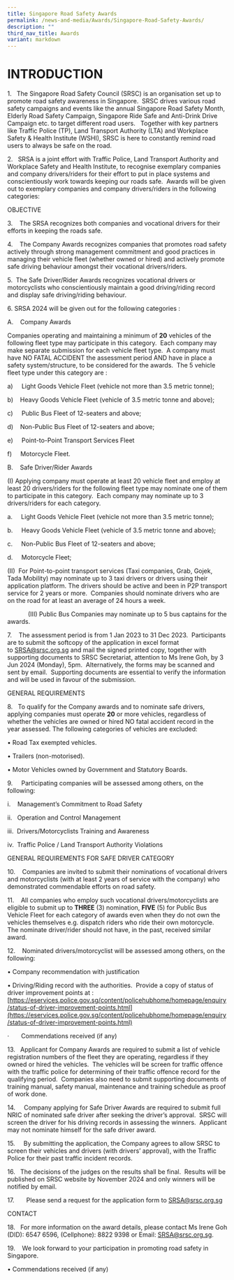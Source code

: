 ```yaml
---
title: Singapore Road Safety Awards
permalink: /news-and-media/Awards/Singapore-Road-Safety-Awards/
description: ""
third_nav_title: Awards
variant: markdown
---
```

# **INTRODUCTION**

1\.   The Singapore Road Safety Council (SRSC) is an organisation set up to promote road safety awareness in Singapore.  SRSC drives various road safety campaigns and events like the annual Singapore Road Safety Month, Elderly Road Safety Campaign, Singapore Ride Safe and Anti-Drink Drive Campaign etc. to target different road users.   Together with key partners like Traffic Police (TP), Land Transport Authority (LTA) and Workplace Safety & Health Institute (WSHI), SRSC is here to constantly remind road users to always be safe on the road.

2\.   SRSA is a joint effort with Traffic Police, Land Transport Authority and Workplace Safety and Health Institute, to recognise exemplary companies and company drivers/riders for their effort to put in place systems and conscientiously work towards keeping our roads safe.  Awards will be given out to exemplary companies and company drivers/riders in the following categories:

OBJECTIVE

3\.    The SRSA recognizes both companies and vocational drivers for their efforts in keeping the roads safe.

4\.    The Company Awards recognizes companies that promotes road safety actively through strong management commitment and good practices in managing their vehicle fleet (whether owned or hired) and actively promote safe driving behaviour amongst their vocational drivers/riders.

5\.  The Safe Driver/Rider Awards recognizes vocational drivers or motorcyclists who conscientiously maintain a good driving/riding record and display safe driving/riding behaviour.

6\. SRSA 2024 will be given out for the following categories :

A.    Company Awards

Companies operating and maintaining a minimum of **20** vehicles of the following fleet type may participate in this category.  Each company may make separate submission for each vehicle fleet type.  A company must have NO FATAL ACCIDENT the assessment period AND have in place a safety system/structure, to be considered for the awards.  The 5 vehicle fleet type under this category are :

a)     Light Goods Vehicle Fleet (vehicle not more than 3.5 metric tonne);

b)    Heavy Goods Vehicle Fleet (vehicle of 3.5 metric tonne and above);

c)     Public Bus Fleet of 12-seaters and above;

d)    Non-Public Bus Fleet of 12-seaters and above;

e)     Point-to-Point Transport Services Fleet

f)     Motorcycle Fleet.

B.    Safe Driver/Rider Awards

(I) Applying company must operate at least 20 vehicle fleet and employ at least 20 drivers/riders for the following fleet type may nominate one of them to participate in this category.  Each company may nominate up to 3 drivers/riders for each category. 

a.     Light Goods Vehicle Fleet (vehicle not more than 3.5 metric tonne);

b.     Heavy Goods Vehicle Fleet (vehicle of 3.5 metric tonne and above);

c.     Non-Public Bus Fleet of 12-seaters and above;

d.     Motorcycle Fleet;

(II)  For Point-to-point transport services (Taxi companies, Grab, Gojek, Tada Mobility) may nominate up to 3 taxi drivers or drivers using their application platform. The drivers should be active and been in P2P transport service for 2 years or more.  Companies should nominate drivers who are on the road for at least an average of 24 hours a week.

            (III) Public Bus Companies may nominate up to 5 bus captains for the awards.

7\.    The assessment period is from 1 Jan 2023 to 31 Dec 2023.  Participants are to submit the softcopy of the application in excel format to [SRSA@srsc.org.sg](mailto:SRSA@srsc.org.sg) and mail the signed printed copy, together with supporting documents to SRSC Secretariat, attention to Ms Irene Goh, by 3 Jun 2024 (Monday), 5pm.  Alternatively, the forms may be scanned and sent by email.  Supporting documents are essential to verify the information and will be used in favour of the submission.

GENERAL REQUIREMENTS

8\.   To qualify for the Company awards and to nominate safe drivers, applying companies must operate **20** or more vehicles, regardless of whether the vehicles are owned or hired NO fatal accident record in the year assessed. The following categories of vehicles are excluded:

• Road Tax exempted vehicles.

• Trailers (non-motorised).

• Motor Vehicles owned by Government and Statutory Boards.

9\.     Participating companies will be assessed among others, on the following:

i.    Management’s Commitment to Road Safety

ii.   Operation and Control Management

iii.  Drivers/Motorcyclists Training and Awareness

iv.  Traffic Police / Land Transport Authority Violations

GENERAL REQUIREMENTS FOR SAFE DRIVER CATEGORY

10\.    Companies are invited to submit their nominations of vocational drivers and motorcyclists (with at least 2 years of service with the company) who demonstrated commendable efforts on road safety.

11\.    All companies who employ such vocational drivers/motorcyclists are eligible to submit up to **THREE** (3) nomination, **FIVE** (5) for Public Bus Vehicle Fleet for each category of awards even when they do not own the vehicles themselves e.g. dispatch riders who ride their own motorcycle.  The nominate driver/rider should not have, in the past, received similar award.

12\.    Nominated drivers/motorcyclist will be assessed among others, on the following:

• Company recommendation with justification

• Driving/Riding record with the authorities.  Provide a copy of status of driver improvement points at : [https://eservices.police.gov.sg/content/policehubhome/homepage/enquiry/status-of-driver-improvement-points.html](https://eservices.police.gov.sg/content/policehubhome/homepage/enquiry/status-of-driver-improvement-points.html)

·       Commendations received (if any)

13\.   Applicant for Company Awards are required to submit a list of vehicle registration numbers of the fleet they are operating, regardless if they owned or hired the vehicles.  The vehicles will be screen for traffic offence with the traffic police for determining of their traffic offence record for the qualifying period.  Companies also need to submit supporting documents of training manual, safety manual, maintenance and training schedule as proof of work done.

14\.     Company applying for Safe Driver Awards are required to submit full NRIC of nominated safe driver after seeking the driver’s approval.  SRSC will screen the driver for his driving records in assessing the winners.  Applicant may not nominate himself for the safe driver award.

15\.     By submitting the application, the Company agrees to allow SRSC to screen their vehicles and drivers (with drivers’ approval), with the Traffic Police for their past traffic incident records.

16\.   The decisions of the judges on the results shall be final.  Results will be published on SRSC website by November 2024 and only winners will be notified by email.

17\.       Please send a request for the application form to SRSA@srsc.org.sg

CONTACT

18\.   For more information on the award details, please contact Ms Irene Goh (DID): 6547 6596, (Cellphone): 8822 9398 or Email: [SRSA@srsc.org.sg](mailto:SRSA@srsc.org.sg).

19\.    We look forward to your participation in promoting road safety in Singapore.



• Commendations received (if any)